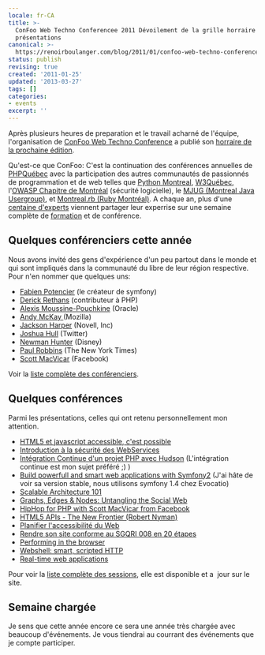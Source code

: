 ```yaml
---
locale: fr-CA
title: >-
  ConFoo Web Techno Conferencee 2011 Dévoilement de la grille horraire des
  présentations
canonical: >-
  https://renoirboulanger.com/blog/2011/01/confoo-web-techno-conferencee-2011-devoilement-de-la-grille-horraire-des-presentations/
status: publish
revising: true
created: '2011-01-25'
updated: '2013-03-27'
tags: []
categories:
- events
excerpt: ''
---
```


Après plusieurs heures de preparation et le travail acharné de l'équipe, l'organisation de <a href="http://confoo.ca/">ConFoo Web Techno Conference</a> a publié son <a href="http://confoo.ca/fr/2011/schedule">horraire de la prochaine édition</a>.

Qu'est-ce que ConFoo: C'est la continuation des conférences annuelles de <a href="http://phpquebec.org/">PHPQuébec</a> avec la participation des autres communautés de passionnés de programmation et de web telles que <a href="http://montrealpython.org/">Python Montreal</a>, <a href="http://w3qc.org">W3Québec</a>, l'<a href="http://www.owasp.org/index.php/Montr%C3%A9al">OWASP Chapitre de Montréal</a> (sécurité logicielle), le <a href="http://www.montreal-jug.org/">MJUG (Montreal Java Usergroup)</a>, et <a href="http://www.montrealonrails.com/">Montreal.rb (Ruby Montréal)</a>. A chaque an, plus d'une <a href="http://confoo.ca/fr/2011/speaker">centaine d'experts</a> viennent partager leur experrise sur une semaine complète de <a href="http://confoo.ca/fr/2011/training">formation</a> et de conférence.
<h2>Quelques conférenciers cette année</h2>
Nous avons invité des gens d'expérience d'un peu partout dans le monde et qui sont impliqués dans la communauté du libre de leur région respective. Pour n'en nommer que quelques uns:
<ul>
	<li><a href="http://confoo.ca/fr/speaker/fabien-potencier">Fabien Potencier</a> (le créateur de symfony)</li>
	<li><a href="http://confoo.ca/fr/speaker/derick-rethans">Derick Rethans</a> (contributeur à PHP)</li>
	<li><a href="http://confoo.ca/fr/speaker/alexis-moussine-pouchkine">Alexis Moussine-Pouchkine</a> (Oracle)</li>
	<li><a href="http://confoo.ca/fr/speaker/andy-mckay">Andy McKay </a>(Mozilla)</li>
	<li><a href="http://confoo.ca/fr/speaker/jackson-harper">Jackson Harper</a> (Novell, Inc)</li>
	<li><a href="http://confoo.ca/fr/speaker/joshua-hull">Joshua Hull</a> (Twitter)</li>
	<li><a href="http://confoo.ca/fr/speaker/newman-hunter">Newman Hunter</a> (Disney)</li>
	<li><a href="http://confoo.ca/fr/speaker/paul-robbins">Paul Robbins</a> (The New York Times)</li>
	<li><a href="http://confoo.ca/fr/speaker/scott-macvicar">Scott MacVicar</a> (Facebook)</li>
</ul>
Voir la <a href="http://confoo.ca/fr/2011/speaker">liste complète des conférenciers</a>.

<!--more-->
<h2>Quelques conférences</h2>
Parmi les présentations, celles qui ont retenu personnellement mon attention.
<div id="_mcePaste">
<ul>
	<li><a href="http://confoo.ca/fr/2011/session/html5-et-javascript-accessible-c-est-possible">HTML5 et javascript accessible, c'est possible</a></li>
	<li><a href="http://confoo.ca/fr/2011/session/introduction-a-la-securite-des-webservices">Introduction à la sécurité des WebServices
</a></li>
	<li><a href="http://confoo.ca/fr/2011/session/integration-continue-d-un-projet-php-avec-hudson">Intégration Continue d'un projet PHP avec Hudson</a> (L'intégration continue est mon sujet préféré ;) )</li>
	<li><a href="http://confoo.ca/fr/2011/session/build-powerfull-and-smart-web-applications-with-Symfony2">Build powerfull and smart web applications with Symfony2</a> (J'ai hâte de voir sa version stable, nous utilisons symfony 1.4 chez Evocatio)</li>
	<li><a href="http://confoo.ca/fr/2011/session/scalable-architecture-101">Scalable Architecture 101</a></li>
	<li><a href="http://confoo.ca/fr/2011/session/graphs-edges-nodes-untangling-the-social-web">Graphs, Edges &amp; Nodes: Untangling the Social Web</a></li>
	<li><a href="http://confoo.ca/fr/2011/session/hiphop-for-php">HipHop for PHP with Scott MacVicar from Facebook</a></li>
	<li><a href="http://confoo.ca/fr/2011/session/html5-apis-the-new-frontier">HTML5 APIs - The New Frontier (Robert Nyman)</a></li>
	<li><a href="http://confoo.ca/fr/2011/session/planifier-l-accessibilite-du-web">Planifier l'accessibilité du Web</a></li>
	<li><a href="http://confoo.ca/fr/2011/session/rendre-son-cms-conforme-au-sgqri-8-en-2-etapes">Rendre son site conforme au SGQRI 008 en 20 étapes</a></li>
	<li><a href="http://confoo.ca/fr/2011/session/performing-in-the-browser">Performing in the browser</a></li>
	<li><a href="http://confoo.ca/fr/2011/session/webshell-smart-scripted-http">Webshell: smart, scripted HTTP</a></li>
	<li><a href="http://confoo.ca/fr/2011/session/real-time-web-applications">Real-time web applications</a></li>
</ul>
</div>
Pour voir la <a href="http://confoo.ca/fr/2011/session">liste complète des sessions</a>, elle est disponible et a  jour sur le site.
<div>
<h2>Semaine chargée</h2>
Je sens que cette année encore ce sera une année très chargée avec beaucoup d'événements. Je vous tiendrai au courrant des événements que je compte participer.

</div>